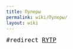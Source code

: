 ```yaml
---
title: Пуперы
permalink: wiki/Пуперы/
layout: wiki
---
```


<span style="font-family:monospace;font-size:16px;font-weight:400;">\#redirect
[RYTP](/wiki/RYTP "wikilink")</span>
